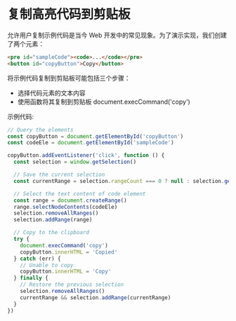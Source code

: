 # 复制高亮代码到剪贴板

允许用户复制示例代码是当今 Web 开发中的常见现象。为了演示实现，我们创建了两个元素：

```html
<pre id="sampleCode"><code>...</code></pre>
<button id="copyButton">Copy</button>
```

将示例代码复制到剪贴板可能包括三个步骤：

- 选择代码元素的文本内容
- 使用函数将其复制到剪贴板 document.execCommand('copy')

示例代码:

```js
// Query the elements
const copyButton = document.getElementById('copyButton')
const codeEle = document.getElementById('sampleCode')

copyButton.addEventListener('click', function () {
  const selection = window.getSelection()

  // Save the current selection
  const currentRange = selection.rangeCount === 0 ? null : selection.getRangeAt(0)

  // Select the text content of code element
  const range = document.createRange()
  range.selectNodeContents(codeEle)
  selection.removeAllRanges()
  selection.addRange(range)

  // Copy to the clipboard
  try {
    document.execCommand('copy')
    copyButton.innerHTML = 'Copied'
  } catch (err) {
    // Unable to copy
    copyButton.innerHTML = 'Copy'
  } finally {
    // Restore the previous selection
    selection.removeAllRanges()
    currentRange && selection.addRange(currentRange)
  }
})
```

